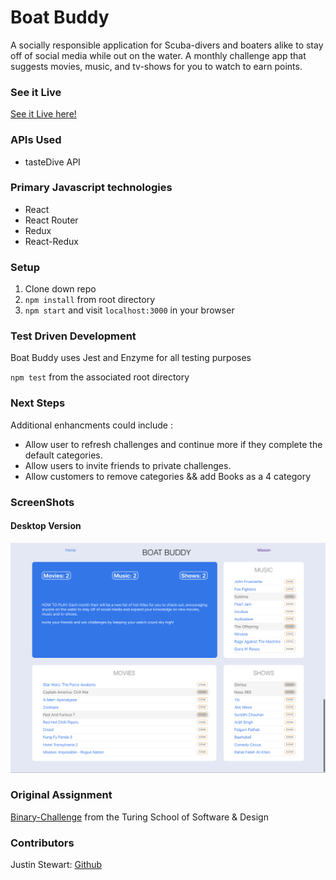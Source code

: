 # Boat Buddy
A socially responsible application for Scuba-divers and boaters alike to stay off of social media while out on the water. A monthly challenge app that suggests movies, music, and tv-shows for you to watch to earn points.

### See it Live
[See it Live here!](https://jstewart3313.github.io/Boat-Buddy/.)

### APIs Used
* tasteDive API 

### Primary Javascript technologies
* React
* React Router
* Redux
* React-Redux

### Setup

1. Clone down repo
2. `npm install` from root directory
3. `npm start` and visit `localhost:3000` in your browser

### Test Driven Development

Boat Buddy uses Jest and Enzyme for all testing purposes

`npm test` from the associated root directory

### Next Steps
Additional enhancments could include :
* Allow user to refresh challenges and continue more if they complete the default categories.
* Allow users to invite friends to private challenges.
* Allow customers to remove categories && add Books as a 4 category

### ScreenShots

#### Desktop Version

![screenshot](./public/img/screenshot.png)

### Original Assignment

[Binary-Challenge](http://frontend.turing.io/projects/binary-challenge.html) from the Turing School of Software & Design

### Contributors

Justin Stewart: [Github](https://github.com/Jstewart3313)
